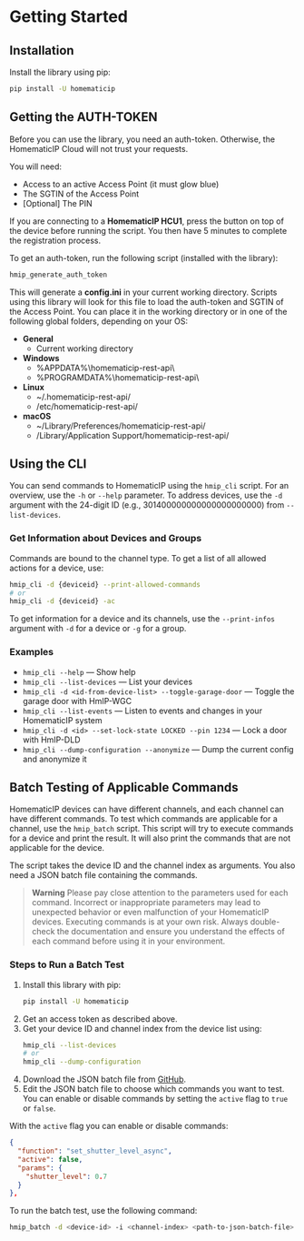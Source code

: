 # Getting Started

## Installation

Install the library using pip:

```sh
pip install -U homematicip
```

## Getting the AUTH-TOKEN

Before you can use the library, you need an auth-token. Otherwise, the HomematicIP Cloud will not trust your requests.

You will need:
- Access to an active Access Point (it must glow blue)
- The SGTIN of the Access Point
- [Optional] The PIN

If you are connecting to a **HomematicIP HCU1**, press the button on top of the device before running the script. You then have 5 minutes to complete the registration process.

To get an auth-token, run the following script (installed with the library):

```sh
hmip_generate_auth_token
```

This will generate a **config.ini** in your current working directory. Scripts using this library will look for this file to load the auth-token and SGTIN of the Access Point. You can place it in the working directory or in one of the following global folders, depending on your OS:

- **General**
  - Current working directory
- **Windows**
  - %APPDATA%\homematicip-rest-api\
  - %PROGRAMDATA%\homematicip-rest-api\
- **Linux**
  - ~/.homematicip-rest-api/
  - /etc/homematicip-rest-api/
- **macOS**
  - ~/Library/Preferences/homematicip-rest-api/
  - /Library/Application Support/homematicip-rest-api/

## Using the CLI

You can send commands to HomematicIP using the `hmip_cli` script. For an overview, use the `-h` or `--help` parameter. To address devices, use the `-d` argument with the 24-digit ID (e.g., 301400000000000000000000) from `--list-devices`.

### Get Information about Devices and Groups

Commands are bound to the channel type. To get a list of all allowed actions for a device, use:

```sh
hmip_cli -d {deviceid} --print-allowed-commands
# or
hmip_cli -d {deviceid} -ac
```

To get information for a device and its channels, use the `--print-infos` argument with `-d` for a device or `-g` for a group.

### Examples

- `hmip_cli --help` — Show help
- `hmip_cli --list-devices` — List your devices
- `hmip_cli -d <id-from-device-list> --toggle-garage-door` — Toggle the garage door with HmIP-WGC
- `hmip_cli --list-events` — Listen to events and changes in your HomematicIP system
- `hmip_cli -d <id> --set-lock-state LOCKED --pin 1234` — Lock a door with HmIP-DLD
- `hmip_cli --dump-configuration --anonymize` — Dump the current config and anonymize it

## Batch Testing of Applicable Commands

HomematicIP devices can have different channels, and each channel can have different commands. To test which commands are applicable for a channel, use the `hmip_batch` script. This script will try to execute commands for a device and print the result. It will also print the commands that are not applicable for the device.

The script takes the device ID and the channel index as arguments. You also need a JSON batch file containing the commands.

> **Warning**
> Please pay close attention to the parameters used for each command. Incorrect or inappropriate parameters may lead to unexpected behavior or even malfunction of your HomematicIP devices. Executing commands is at your own risk. Always double-check the documentation and ensure you understand the effects of each command before using it in your environment.

### Steps to Run a Batch Test

1. Install this library with pip:
   ```sh
   pip install -U homematicip
   ```
2. Get an access token as described above.
3. Get your device ID and channel index from the device list using:
   ```sh
   hmip_cli --list-devices
   # or
   hmip_cli --dump-configuration
   ```
4. Download the JSON batch file from [GitHub](https://github.com/hahn-th/homematicip-rest-api/blob/master/homematicip_demo/hmip_batch.json).
5. Edit the JSON batch file to choose which commands you want to test. You can enable or disable commands by setting the `active` flag to `true` or `false`.

With the `active` flag you can enable or disable commands:

```json
{
  "function": "set_shutter_level_async",
  "active": false,
  "params": {
    "shutter_level": 0.7
  }
},
```

To run the batch test, use the following command:

```sh
hmip_batch -d <device-id> -i <channel-index> <path-to-json-batch-file>
```
